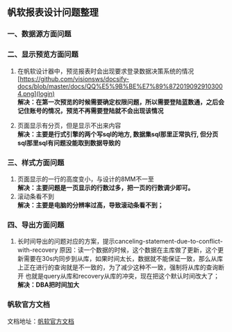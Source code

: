 ## 帆软报表设计问题整理



### 一、数据源方面问题





### 二、显示预览方面问题
1. 在帆软设计器中，预览报表时会出现要求登录数据决策系统的情况  
[https://github.com/visionsws/docsify-docs/blob/master/docs/QQ%E5%9B%BE%E7%89%8720190929103004.png](login)  
**解决：在第一次预览的时候需要确定权限问题，所以需要登陆蓝数通，之后会记住账号的情况，预览不再需要登陆就不会出现该情况**

2. 页面显示有分页，但是显示不出来内容  
  **解决：主要是行式引擎的两个写sql的地方, 数据集sql那里正常执行, 但分页sql那里sql有问题没能取到数据导致的**



### 三、样式方面问题

1. 页面显示的一行的高度变小，与设计的8MM不一至  
  **解决：主要问题是一页显示的行数过多，把一页的行数调少即可。**
2. 滚动条看不到  
  **解决：主要是电脑的分辨率过高，导致滚动条看不到；**


### 四、导出方面问题

1. 长时间导出的问题对应的方案，提示canceling-statement-due-to-conflict-with-recovery
  原因：读一个数据的时候，这个数据在主库做了更新，这个更新需要在30s内同步到从库，如果时间太长，数据就不能保证一致，那么从库上正在进行的查询就是不一致的，为了减少这种不一致，强制将从库的查询断开  也就是query从库和recovery从库的冲突，现在把这个默认时间改大了；  
  **解决：DBA把时间加大**













### 帆软官方文档

文档地址：[帆软官方文档](https://help.finereport.com/)

